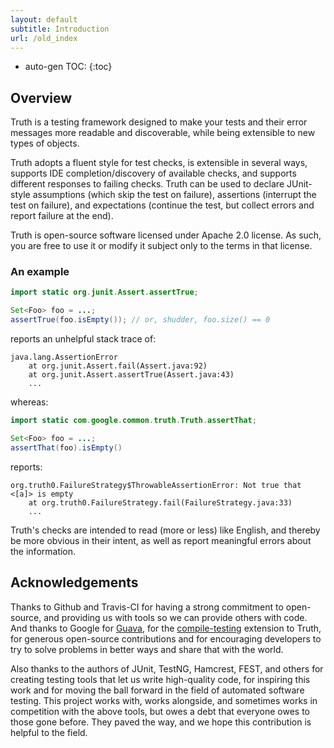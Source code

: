 ```yaml
---
layout: default
subtitle: Introduction
url: /old_index
---
```


* auto-gen TOC:
{:toc}


## Overview

Truth is a testing framework designed to make your tests and their error
messages more readable and discoverable, while being extensible to new types of
objects.

Truth adopts a fluent style for test checks, is extensible in several ways,
supports IDE completion/discovery of available checks, and supports different
responses to failing checks. Truth can be used to declare JUnit-style
assumptions (which skip the test on failure), assertions (interrupt the test on
failure), and expectations (continue the test, but collect errors and report
failure at the end).

Truth is open-source software licensed under Apache 2.0 license. As such, you
are free to use it or modify it subject only to the terms in that license.

### An example

```java
import static org.junit.Assert.assertTrue;

Set<Foo> foo = ...;
assertTrue(foo.isEmpty()); // or, shudder, foo.size() == 0
```

reports an unhelpful stack trace of:

```none
java.lang.AssertionError
    at org.junit.Assert.fail(Assert.java:92)
    at org.junit.Assert.assertTrue(Assert.java:43)
    ...
```

whereas:

```java
import static com.google.common.truth.Truth.assertThat;

Set<Foo> foo = ...;
assertThat(foo).isEmpty()
```

reports:

```none
org.truth0.FailureStrategy$ThrowableAssertionError: Not true that <[a]> is empty
    at org.truth0.FailureStrategy.fail(FailureStrategy.java:33)
    ...
```

Truth's checks are intended to read (more or less) like English, and thereby be
more obvious in their intent, as well as report meaningful errors about the
information.

## Acknowledgements

Thanks to Github and Travis-CI for having a strong commitment to open-source,
and providing us with tools so we can provide others with code. And thanks to
Google for [Guava][1], for the [compile-testing][2] extension to Truth, for
generous open-source contributions and for encouraging developers to try to
solve problems in better ways and share that with the world.

Also thanks to the authors of JUnit, TestNG, Hamcrest, FEST, and others for
creating testing tools that let us write high-quality code, for inspiring this
work and for moving the ball forward in the field of automated software testing.
This project works with, works alongside, and sometimes works in competition
with the above tools, but owes a debt that everyone owes to those gone before.
They paved the way, and we hope this contribution is helpful to the field.

[1]: http://code.google.com/p/guava-libraries
[2]: http://github.com/google/compile-testing
[maven central]: https://repo1.maven.org/maven2/com/google/truth/truth/
